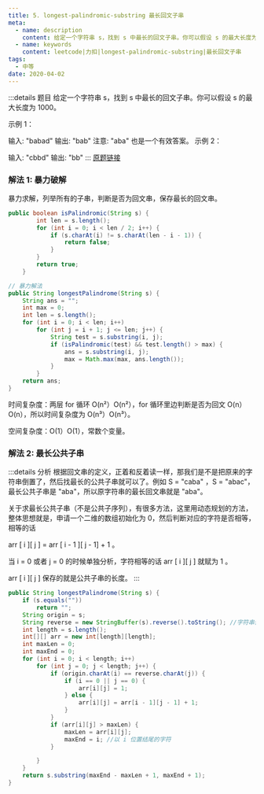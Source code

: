 ```yaml
---
title: 5. longest-palindromic-substring 最长回文子串
meta:
  - name: description
    content: 给定一个字符串 s，找到 s 中最长的回文子串。你可以假设 s 的最大长度为 1000。
  - name: keywords
    content: leetcode|力扣|longest-palindromic-substring|最长回文子串
tags:
  - 中等
date: 2020-04-02
---
```


:::details 题目
给定一个字符串 s，找到 s 中最长的回文子串。你可以假设 s 的最大长度为 1000。

示例 1：

输入: "babad"
输出: "bab"
注意: "aba" 也是一个有效答案。
示例 2：

输入: "cbbd"
输出: "bb"
:::
[原题链接](https://leetcode.com/problems/longest-palindromic-substring)

### 解法 1: 暴力破解
暴力求解，列举所有的子串，判断是否为回文串，保存最长的回文串。

``` java
public boolean isPalindromic(String s) {
		int len = s.length();
		for (int i = 0; i < len / 2; i++) {
			if (s.charAt(i) != s.charAt(len - i - 1)) {
				return false;
			}
		}
		return true;
	}

// 暴力解法
public String longestPalindrome(String s) {
    String ans = "";
    int max = 0;
    int len = s.length();
    for (int i = 0; i < len; i++)
        for (int j = i + 1; j <= len; j++) {
            String test = s.substring(i, j);
            if (isPalindromic(test) && test.length() > max) {
                ans = s.substring(i, j);
                max = Math.max(max, ans.length());
            }
        }
    return ans;
}
```

时间复杂度：两层 for 循环 O(n²）O(n²），for 循环里边判断是否为回文 O(n）O(n），所以时间复杂度为 O(n³）O(n³）。

空间复杂度：O(1）O(1），常数个变量。

### 解法 2: 最长公共子串
:::details 分析
根据回文串的定义，正着和反着读一样，那我们是不是把原来的字符串倒置了，然后找最长的公共子串就可以了。例如 S = "caba" ，S = "abac"，最长公共子串是 "aba"，所以原字符串的最长回文串就是 "aba"。

关于求最长公共子串（不是公共子序列），有很多方法，这里用动态规划的方法，
整体思想就是，申请一个二维的数组初始化为 0，然后判断对应的字符是否相等，相等的话

arr [ i ][ j ] = arr [ i - 1 ][ j - 1] + 1 。

当 i = 0 或者 j = 0 的时候单独分析，字符相等的话 arr [ i ][ j ] 就赋为 1 。

arr [ i ][ j ] 保存的就是公共子串的长度。
:::

```java
public String longestPalindrome(String s) {
    if (s.equals(""))
        return "";
    String origin = s;
    String reverse = new StringBuffer(s).reverse().toString(); //字符串倒置
    int length = s.length();
    int[][] arr = new int[length][length];
    int maxLen = 0;
    int maxEnd = 0;
    for (int i = 0; i < length; i++)
        for (int j = 0; j < length; j++) {
            if (origin.charAt(i) == reverse.charAt(j)) {
                if (i == 0 || j == 0) {
                    arr[i][j] = 1;
                } else {
                    arr[i][j] = arr[i - 1][j - 1] + 1;
                }
            }
            if (arr[i][j] > maxLen) { 
                maxLen = arr[i][j];
                maxEnd = i; //以 i 位置结尾的字符
            }

        }
	}
	return s.substring(maxEnd - maxLen + 1, maxEnd + 1);
}
```
